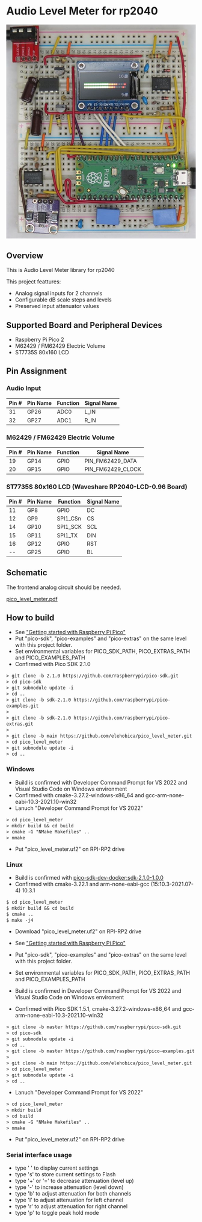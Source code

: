 # Audio Level Meter for rp2040

![LevelMeterScene](doc/level_meter_scene01.jpg)

## Overview
This is Audio Level Meter library for rp2040

This project feattures:
* Analog signal inputs for 2 channels
* Configurable dB scale steps and levels
* Preserved input attenuator values

## Supported Board and Peripheral Devices
* Raspberry Pi Pico 2
* M62429 / FM62429 Electric Volume
* ST7735S 80x160 LCD

## Pin Assignment
### Audio Input

| Pin # | Pin Name | Function | Signal Name |
----|----|----|----
|31 | GP26 | ADC0 | L_IN |
|32 | GP27 | ADC1 | R_IN |

### M62429 / FM62429 Electric Volume

| Pin # | Pin Name | Function | Signal Name |
----|----|----|----
|19 | GP14 | GPIO | PIN_FM62429_DATA |
|20 | GP15 | GPIO | PIN_FM62429_CLOCK |

### ST7735S 80x160 LCD (Waveshare RP2040-LCD-0.96 Board)

| Pin # | Pin Name | Function | Signal Name |
----|----|----|----
|11 | GP8 | GPIO | DC |
|12 | GP9 | SPI1_CSn | CS |
|14 | GP10 | SPI1_SCK | SCL |
|15 | GP11 | SPI1_TX | DIN |
|16 | GP12 | GPIO | RST |
|-- | GP25 | GPIO | BL |

## Schematic
The frontend analog circuit should be needed.

[pico_level_meter.pdf](doc/pico_level_meter.pdf)

## How to build
* See ["Getting started with Raspberry Pi Pico"](https://datasheets.raspberrypi.org/pico/getting-started-with-pico.pdf)
* Put "pico-sdk", "pico-examples" and "pico-extras" on the same level with this project folder.
* Set environmental variables for PICO_SDK_PATH, PICO_EXTRAS_PATH and PICO_EXAMPLES_PATH
* Confirmed with Pico SDK 2.1.0
```
> git clone -b 2.1.0 https://github.com/raspberrypi/pico-sdk.git
> cd pico-sdk
> git submodule update -i
> cd ..
> git clone -b sdk-2.1.0 https://github.com/raspberrypi/pico-examples.git
>
> git clone -b sdk-2.1.0 https://github.com/raspberrypi/pico-extras.git
> 
> git clone -b main https://github.com/elehobica/pico_level_meter.git
> cd pico_level_meter
> git submodule update -i
> cd ..
```
### Windows
* Build is confirmed with Developer Command Prompt for VS 2022 and Visual Studio Code on Windows environment
* Confirmed with cmake-3.27.2-windows-x86_64 and gcc-arm-none-eabi-10.3-2021.10-win32
* Lanuch "Developer Command Prompt for VS 2022"
```
> cd pico_level_meter
> mkdir build && cd build
> cmake -G "NMake Makefiles" ..
> nmake
```
* Put "pico_level_meter.uf2" on RPI-RP2 drive
### Linux
* Build is confirmed with [pico-sdk-dev-docker:sdk-2.1.0-1.0.0]( https://hub.docker.com/r/elehobica/pico-sdk-dev-docker)
* Confirmed with cmake-3.22.1 and arm-none-eabi-gcc (15:10.3-2021.07-4) 10.3.1
```
$ cd pico_level_meter
$ mkdir build && cd build
$ cmake ..
$ make -j4
```
* Download "pico_level_meter.uf2" on RPI-RP2 drive



* See ["Getting started with Raspberry Pi Pico"](https://datasheets.raspberrypi.org/pico/getting-started-with-pico.pdf)
* Put "pico-sdk", "pico-examples" and "pico-extras" on the same level with this project folder.
* Set environmental variables for PICO_SDK_PATH, PICO_EXTRAS_PATH and PICO_EXAMPLES_PATH
* Build is confirmed in Developer Command Prompt for VS 2022 and Visual Studio Code on Windows enviroment
* Confirmed with Pico SDK 1.5.1, cmake-3.27.2-windows-x86_64 and gcc-arm-none-eabi-10.3-2021.10-win32
```
> git clone -b master https://github.com/raspberrypi/pico-sdk.git
> cd pico-sdk
> git submodule update -i
> cd ..
> git clone -b master https://github.com/raspberrypi/pico-examples.git
> 
> git clone -b main https://github.com/elehobica/pico_level_meter.git
> cd pico_level_meter
> git submodule update -i
> cd ..
```
* Lanuch "Developer Command Prompt for VS 2022"
```
> cd pico_level_meter
> mkdir build
> cd build
> cmake -G "NMake Makefiles" ..
> nmake
```
* Put "pico_level_meter.uf2" on RPI-RP2 drive

### Serial interface usage
* type ' ' to display current settings
* type 's' to store current settings to Flash
* type '+' or '=' to decrease attenuation (level up)
* type '-' to increase attenuation (level down)
* type 'b' to adjust attenuation for both channels
* type 'l' to adjust attenuation for left channel
* type 'r' to adjust attenuation for right channel
* type 'p' to toggle peak hold mode